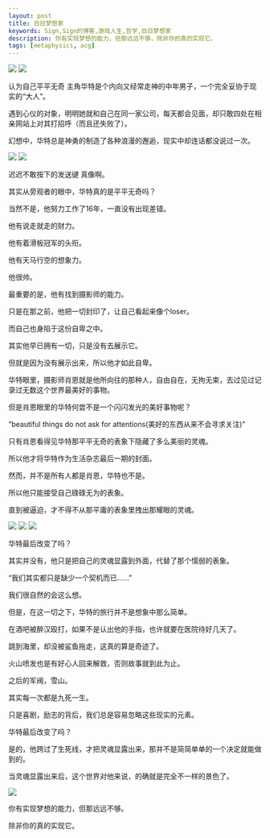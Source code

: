 ```yaml
---
layout: post
title: 白日梦想家
keywords: Sign,Sign的博客,游戏人生,哲学,白日梦想家
description: 你有实现梦想的能力，但那远远不够，除非你的真的实现它。
tags: [metaphysics, acg]
---
```


<img src="http://upload-images.jianshu.io/upload_images/3575020-ca6a2a8bf624a3b7.png">

<img src="http://upload-images.jianshu.io/upload_images/3575020-5ab3ea80b7576dd9.png">

认为自己平平无奇
主角华特是个内向又经常走神的中年男子，一个完全妥协于现实的“大人”。

遇到心仪的对象，明明她就和自己在同一家公司，每天都会见面，却只敢四处在相亲网站上对其打招呼（而且还失败了）。

幻想中，华特总是神勇的制造了各种浪漫的邂逅，现实中却连话都没说过一次。

<img src="http://upload-images.jianshu.io/upload_images/3575020-a66acf8b177f2d2b.png">

<img src="http://upload-images.jianshu.io/upload_images/3575020-3a15aee02b013d6f.png">

迟迟不敢按下的发送键
真像啊。

其实从旁观者的眼中，华特真的是平平无奇吗？

当然不是，他努力工作了16年，一直没有出现差错。

他有说走就走的财力。

他有着滑板冠军的头衔。

他有天马行空的想象力。

他很帅。

最重要的是，他有找到摄影师的能力。

只是在那之前，他把一切封印了，让自己看起来像个loser。

而自己也身陷于这份自卑之中。

其实他早已拥有一切，只是没有去展示它。

但就是因为没有展示出来，所以他才如此自卑。

华特眼里，摄影师肖恩就是他所向往的那种人，自由自在，无拘无束，去过见过记录过无数这个世界最美好的事物。

但是肖恩眼里的华特何尝不是一个闪闪发光的美好事物呢？

“beautiful things do not ask for attentions(美好的东西从来不会寻求关注)”

只有肖恩看得见华特那平平无奇的表象下隐藏了多么美丽的灵魂。

所以他才将华特作为生活杂志最后一期的封面。

然而，并不是所有人都是肖恩，华特也不是。

所以他只能接受自己碌碌无为的表象。

直到被逼迫，才不得不从那平庸的表象里拽出那耀眼的灵魂。

<img src="http://upload-images.jianshu.io/upload_images/3575020-702b70c55a25d8a5.png">

<img src="http://upload-images.jianshu.io/upload_images/3575020-dea4d9fd7bda0fde.png">

<img src="http://upload-images.jianshu.io/upload_images/3575020-2124fcdf212069f8.png">

华特最后改变了吗？

其实并没有，他只是把自己的灵魂显露到外面，代替了那个懦弱的表象。

“我们其实都只是缺少一个契机而已……”

我们很自然的会这么想。

但是，在这一切之下，华特的旅行并不是想象中那么简单。

在酒吧被醉汉殴打，如果不是认出他的手指，也许就要在医院待好几天了。

跳到海里，却没被鲨鱼拖走，这真的算是奇迹了。

火山喷发也是有好心人回来解救，否则故事就到此为止。

之后的军阀，雪山。

其实每一次都是九死一生。

只是喜剧，励志的背后，我们总是容易忽略这些现实的元素。

华特最后改变了吗？

是的，他跨过了生死线，才把灵魂显露出来，那并不是简简单单的一个决定就能做到的。

当灵魂显露出来后，这个世界对他来说，的确就是完全不一样的景色了。

<img src="http://upload-images.jianshu.io/upload_images/3575020-24d5890346395793.png">

你有实现梦想的能力，但那远远不够。

除非你的真的实现它。